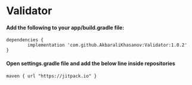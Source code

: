 # Validator
#### Add the following to your app/build.gradle file:

	dependencies {
	        implementation 'com.github.AkbaraliKhasanov:Validator:1.0.2'
	}
#### Open settings.gradle file and add the below line inside repositories
	maven { url "https://jitpack.io" }
